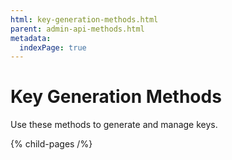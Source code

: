```yaml
---
html: key-generation-methods.html
parent: admin-api-methods.html
metadata:
  indexPage: true
---
```

# Key Generation Methods

Use these methods to generate and manage keys.


{% child-pages /%}
